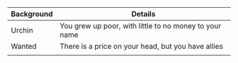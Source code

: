 
| Background | Details                                                |
| ---------- | ------------------------------------------------------ |
| Urchin     | You grew up poor, with little to no money to your name |
| Wanted     | There is a price on your head, but you have allies     |
|            |                                                        |
